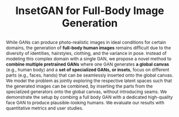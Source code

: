 ---
# this file is written in YAML http://docs.ansible.com/ansible/latest/YAMLSyntax.html
# all lines with a leading sharp are comments and will not be compiled
# longer blocks of text should start with a a leading > to escape all special characters

# URL handle for generated webpage
slug:      insetgan

#specifies layout to be used for page generation (do not modify)
layout:     publication

#publication title
title:      >
   InsetGAN for Full-Body Image Generation

#include in selected publications on front page (optional, delete line if not applicable)
display: selected

#list all publication authors in correct order

authorlinks:
 "Anna Frühstück": 'https://afruehstueck.github.io' 
 "Krishna Kumar Singh": 'http://krsingh.cs.ucdavis.edu/' 
 Eli Shechtman: 'https://research.adobe.com/person/eli-shechtman/' 
 Niloy J. Mitra: 'https://research.adobe.com/person/niloy-mitra/' 
 Peter Wonka: 'http://peterwonka.net/' 
 Jingwan (Cynthia) Lu: 'https://research.adobe.com/person/jingwan-lu/' 

authors:
 "Anna Frühstück": '1, 2'
 "Krishna Kumar Singh": '2'
 "Eli Shechtman": '2'
 "Niloy J. Mitra": '2, 3'
 "Peter Wonka": '1' 
 "Jingwan (Cynthia) Lu": '2'
 
affiliations:
 '1': "KAUST"
 '2': "Adobe Research"
 '3': "University College London"

#insert publication venue (displayed on publication page)
venue: 'CVPR'
#insert short venue (displayed in box in publication list)
shortvenue: >
   ABC

#specify publication year
year: 2022

#insert abstract of publication
abstract:  While GANs can produce photo-realistic images in ideal conditions for certain domains, the generation of <b>full-body human images</b> remains difficult due to the diversity of identities, hairstyles, clothing, and the variance in pose. Instead of modeling this complex domain with a single GAN, we propose a novel method to <b>combine multiple pretrained GANs</b> where one GAN generates <b>a global canvas</b> (e.g., human body) and a <b>set of specialized GANs, or insets</b>, focus on different parts (e.g., faces, hands) that can be seamlessly inserted onto the global canvas. We model the problem as jointly exploring the respective latent spaces such that the generated images can be combined, by inserting the parts from the specialized generators onto the global canvas, without introducing seams. We demonstrate the setup by combing a full body GAN with a dedicated high-quality face GAN to produce plausible-looking humans. We evaluate our results with quantitative metrics and user studies.
   
#link to hi-res teaser image of publication (please make sure the image is wide, e.g. aspect ratio between 4:2 and 4:1) 
teaser:     './assets/publications/insetgan_applications.jpg'

#link to smaller thumbnail image of publication (please make sure the aspect ratio is 3:2, suggested size is 150x100px)
thumbnail:  './assets/publications/insetgan_paper.jpg'

supplementary_thumbnail:  './assets/publications/insetgan_supplementary.jpg'

paper_description: '<a class="btn btn-primary" href="https://arxiv.org/abs/2203.07293" target="_blank"><span><b><i class="ai ai-arxiv ai-1x"></i> arXiv page</b></span></a>'

#link to paper PDF
papersource: './assets/publications/insetGAN.pdf'

#link to supplementary PDF
supplementarysource: './assets/publications/insetGAN_supp.pdf'

github: 'https://github.com/afruehstueck/insetGAN'

gallery:
  title : 'InsetGAN results'
  text :  'We show a comparison of several examples of StyleGAN2-generated full-body humans. We concentrate on regions that often exhibit unwanted artifacts in our generated results. Using our InsetGAN method, we are able to generate both faces and shoes using dedicated models and generate appropriate bodies for the respective combination. The result yields a seamless transition between the output of the three distinct generator models.'
  rows : 2
  links :
    - './assets/publications/insetgan/result_01_optimized.png'
    - './assets/publications/insetgan/result_04_optimized.png'
    - './assets/publications/insetgan/result_08_optimized.png'
    - './assets/publications/insetgan/result_09_optimized.png'
    - './assets/publications/insetgan/result_07_optimized.png'
    - './assets/publications/insetgan/result_02_optimized.png'
    - './assets/publications/insetgan/result_05_optimized.png'
    - './assets/publications/insetgan/result_03_optimized.png'
    - './assets/publications/insetgan/result_11_optimized.png'
    - './assets/publications/insetgan/result_10_optimized.png'
  labels :
    - 'InsetGAN improved'
    - 'StyleGAN'
  init_state:
    - './assets/publications/insetgan/result_01_optimized.png' 
    - './assets/publications/insetgan/result_01.png'
  
figures:
  pipeline:
    title: 'InsetGAN Pipeline'
    description: 'We show a diagram of the pipeline of our InsetGAN optimization process.'
    width: '768px'
    link: './assets/publications/insetgan_pipeline2.jpg'

sidebysidevideos:
  face_and_body :
    title : 'Face+Body Combination Optimization'
    description : 'We can choose to optimize only one of our generator networks, the inset <i>(left)</i> and optimize for coherence with the canvas, however we see that using this strategy, we cannot sufficiently adapt to desired features from the inset (blond hair) and achieve equally good global coherence as when we jointly optimize both canvas and inset <i>(right)</i>.'
    link1 : './assets/publications/insetgan/optimization_1way.mp4'
    text1 : 'Single GAN optimization'
    link2 : './assets/publications/insetgan/optimization_2way.mp4'
    text2 : 'Dual GAN optimization'		
  latent_space_walk:
    title : 'Latent Space Walks'
    description : 'We show joint latent space walks through two generators, demonstrating that our method can achieve excellent overall image coherence for many different face/body combinations.'
    link1 : './assets/publications/insetgan/lsw_women.mp4'
    link2 : './assets/publications/insetgan/lsw_men.mp4'
    width: '320px'
    
#link to publication video (optional): you can either upload the video to our website (insert local link) or host it on youtube or vimeo (in this case insert the youtube/vimeo link)
video:
    title : 'Paper Video'  
    link : 'https://www.youtube.com/watch?v=YKFYEt5hvOo'


#insert citation. please format citation by inserting <br> at line breaks, &nbsp;&nbsp; will insert a tab character to prettify the citation
citation:   >
  @inproceedings{Fruehstueck2022InsetGAN,<br>
   &nbsp;&nbsp;title = {InsetGAN for Full-Body Image Generation},<br>
   &nbsp;&nbsp;author = {Fr{\"u}hst{\"u}ck, Anna and Singh, {Krishna Kumar} and Shechtman, Eli and Mitra, {Niloy J.} and Wonka, Peter and Lu, Jingwan},<br>
   &nbsp;&nbsp;booktitle = {Proceedings of the IEEE/CVF International Conference on Computer Vision and Pattern Recognition (CVPR)},<br>
   &nbsp;&nbsp;month = {June},<br>
   &nbsp;&nbsp;year = {2022},<br>
   &nbsp;&nbsp;pages = {7723-7732}<br>
  }

#insert links to additional material for the publication (optional)
#links need a title, a URL and a type (this defines the link icon) which can be one of the following values: code, archive, files, slides or text (this is the default icon)
#links: 
# - title: ExampleCode
#   type:  code
#   url:   './publications/supplementary1.zip' 
# - title: ExampleSlides
#   type:  slides
#   url:   './publications/presentation.pptx' 

#don't forget the leading and trailing --- in a YAML file
---